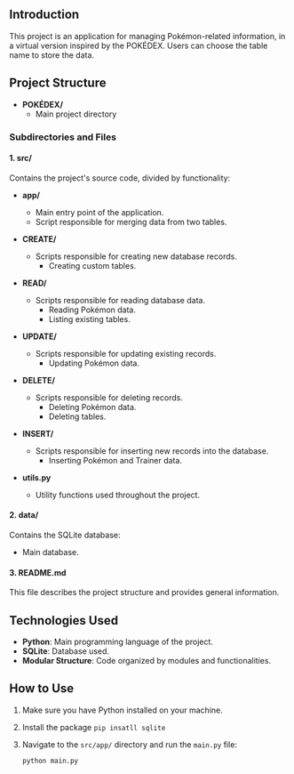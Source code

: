 ## Introduction

This project is an application for managing Pokémon-related information, in a virtual version inspired by the POKÉDEX. Users can choose the table name to store the data.

## Project Structure

- **POKÉDEX/**
  - Main project directory

### Subdirectories and Files

#### 1. **src/**
Contains the project's source code, divided by functionality:

- **app/**
  - Main entry point of the application.
  - Script responsible for merging data from two tables.

- **CREATE/**
  - Scripts responsible for creating new database records.
    - Creating custom tables.

- **READ/**
  - Scripts responsible for reading database data.
    - Reading Pokémon data.
    - Listing existing tables.

- **UPDATE/**
  - Scripts responsible for updating existing records.
    - Updating Pokémon data.

- **DELETE/**
  - Scripts responsible for deleting records.
    - Deleting Pokémon data.
    - Deleting tables.

- **INSERT/**
  - Scripts responsible for inserting new records into the database.
    - Inserting Pokémon and Trainer data.

- **utils.py**
  - Utility functions used throughout the project.

#### 2. **data/**
Contains the SQLite database:
- Main database.

#### 3. **README.md**
This file describes the project structure and provides general information.

## Technologies Used

- **Python**: Main programming language of the project.
- **SQLite**: Database used.
- **Modular Structure**: Code organized by modules and functionalities.

## How to Use

1. Make sure you have Python installed on your machine.
2. Install the package `pip insatll sqlite`
3. Navigate to the `src/app/` directory and run the `main.py` file:
  
   ```bash
   python main.py
